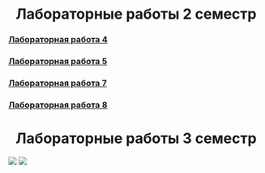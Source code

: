 <h1 align="center">
    Лабораторные работы 2 семестр
</h1>


<h3 align="left">
  <a href="https://github.com/urcop/os_labs/tree/lab4">Лабораторная работа 4</a>
</h3>



<h3 align="left">
  <a href="https://github.com/urcop/os_labs/tree/lab5">Лабораторная работа 5</a>
</h3>



<h3 align="left">
  <a href="https://github.com/urcop/os_labs/tree/lab7">Лабораторная работа 7</a>
</h3>



<h3 align="left">
  <a href="https://github.com/urcop/os_labs/tree/lab8">Лабораторная работа 8</a>
</h3>



<h1 align="center">
    Лабораторные работы 3 семестр
</h1>

<img src="https://i.ibb.co/dgfmp9x/Screenshot-from-2022-04-05-22-13-52.png">
<img src="https://i.ibb.co/P1sVDqJ/Screenshot-from-2022-04-05-22-13-15.png">
